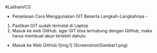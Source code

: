 #LatihanVCS

- Penjelasan Cara Menggunakan GIT Beserta Langkah-Langkahnya -

1. Pastikan GIT sudah terinstal di Laptop
2. Masuk ke web GitHub. agar GIT bisa terhubung dengan GitHub, maka harus membuat akun terlebih dahulu

- Masuk ke Web GitHub
![img.1] (Screenshot/Gambar1.png)